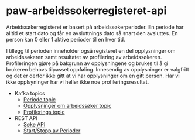 # paw-arbeidssokerregisteret-api

Arbeidssøkerregisteret er basert på arbeidssøkerperioder. En periode har alltid et start dato og får en avsluttnings dato så snart den avsluttes. En person kan 0 eller 1 aktive perioder til en hver tid. 

I tillegg til perioden inneholder også registeret en del opplysninger om arbeidssøkeren samt resultatet av profilering av arbeidssøkeren. Profileringen gjøre på bakgrunn av opplysningene og brukes til å gi brukeren behovs tilpasset oppføling. Innesendig av opplysninger er valgfritt og det er derfor ikke gitt at vi har opplysninger om en gitt person. Har vi ikke opplsyninger har vi heller ikke noe profileringsresultat. 

* Kafka topics
  * [Periode topic](doc/periode_topic.md)
  * [Opplysninger om arbeidssøker topic](doc/opplysninger_topic.md)
  * [Profilerings topic](doc/profilering_topic.md)
* REST API
  * [Søke API](https://github.com/navikt/paw-arbeidssokerregisteret-api-soek)
  * [Start/Stopp av Perioder](https://github.com/navikt/paw-arbeidssokerregisteret-api-inngang)
  
